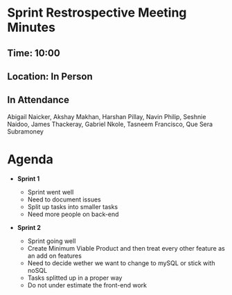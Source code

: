 # Sprint Restrospective Meeting Minutes 


## Time: 10:00
## Location: In Person
## In Attendance
Abigail Naicker, Akshay Makhan, Harshan Pillay, Navin Philip, Seshnie Naidoo, James Thackeray, Gabriel Nkole, Tasneem Francisco, Que Sera Subramoney

# Agenda 

* **Sprint 1**
  * Sprint went well
  * Need to document issues
  * Split up tasks into smaller tasks
  * Need more people on back-end

* **Sprint 2**
  * Sprint going well
  * Create Minimum Viable Product and then treat every other feature as an add on features
  * Need to decide wether we want to change to mySQL or stick with noSQL 
  * Tasks splitted up in a proper way
  * Do not under estimate the front-end work 
